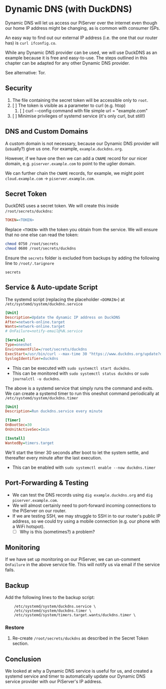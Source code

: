 # Dynamic DNS \(with DuckDNS\)

Dynamic DNS will let us access our PiServer over the internet even though our home IP address might be changing, as is common with consumer ISPs.

An easy way to find out our external IP address \(i.e. the one that our router has\) is `curl ifconfig.co`.

While any Dynamic DNS provider can be used, we will use DuckDNS as an example because it is free and easy-to-use. The steps outlined in this chapter can be adapted for any other Dynamic DNS provider.

See alternative: Tor.

## Security

1. The file containing the secret token will be accessible only to `root`.
2. [ ] The token is visible as a parameter to curl \(e.g. htop\)
   1. [ ] curl --config command with file simple url = "example.com"
3. [ ] Minimise privileges of systemd service \(it's only curl, but still!\)

## DNS and Custom Domains

A custom domain is not necessary, because our Dynamic DNS provider will \(usually?\) give us one. For example,  `example.duckdns.org`.

However, if we have one then we can add a `CNAME` record for our nicer domain, e.g. `piserver.example.com` to point to the uglier domain.

We can further chain the `CNAME` records, for example, we might point `cloud.example.com` -&gt; `piserver.example.com`.

## Secret Token

DuckDNS uses a secret token. We will create this inside `/root/secrets/duckdns`:

```ini
TOKEN=<TOKEN>
```

Replace `<TOKEN>` with the token you obtain from the service. We will ensure that no one else can read the token:

```bash
chmod 0750 /root/secrets
chmod 0600 /root/secrets/duckdns
```

Ensure the `secrets` folder is excluded from backups by adding the following line to `/root/.tarignore`

```
secrets
```

## Service & Auto-update Script

The systemd script \(replacing the placeholder `<DOMAIN>`\) at `/etc/systemd/system/duckdns.service`

```ini
[Unit]
Description=Update the dynamic IP address on DuckDNS
After=network-online.target
Wants=network-online.target
# OnFailure=notify-email@%N.service

[Service]
Type=oneshot
EnvironmentFile=/root/secrets/duckdns
ExecStart=/usr/bin/curl --max-time 30 "https://www.duckdns.org/update?domains=<DOMAIN>&token=${TOKEN}&ip="
SyslogIdentifier=duckdns
```

* This can be executed with `sudo systemctl start duckdns`.
* This can be monitored with `sudo systemctl status duckdns` or `sudo journalctl -u duckdns`.

The above is a systemd service that simply runs the command and exits. We can create a systemd timer to run this oneshot command periodically at `/etc/systemd/system/duckdns.timer`

```ini
[Unit]
Description=Run duckdns.service every minute

[Timer]
OnBootSec=30
OnUnitActiveSec=1min

[Install]
WantedBy=timers.target
```

We'll start the timer 30 seconds after boot to let the system settle, and thereafter every minute after the last execution.

* This can be enabled with `sudo systemctl enable --now duckdns.timer`

## Port-Forwarding & Testing

* We can test the DNS records using `dig example.duckdns.org` and  `dig piserver.example.com`.
* We will almost certainly need to port-forward incoming connections to the PiServer on our router.
* If we are testing SSH, we may struggle to SSH in to our router's public IP address, so we could try using a mobile connection \(e.g. our phone with a WiFi hotspot\).
  * [ ] Why is this \(sometimes?\) a problem?

## Monitoring

If we have set up monitoring on our PiServer, we can un-comment `OnFailure` in the above service file. This will notify us via email if the service fails.

## Backup

Add the following lines to the backup script:

```
    /etc/systemd/system/duckdns.service \
    /etc/systemd/system/duckdns.timer \
    /etc/systemd/system/timers.target.wants/duckdns.timer \
```

### Restore

1. Re-create `/root/secrets/duckdns` as described in the Secret Token section.

## Conclusion

We looked at why a Dynamic DNS service is useful for us, and created a systemd service and timer to automatically update our Dynamic DNS service provider with our PiServer's IP address.

